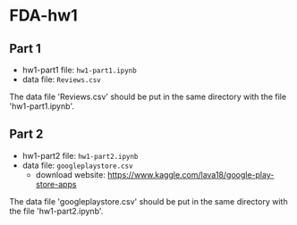# FDA-hw1

## Part 1

- hw1-part1 file: `hw1-part1.ipynb`
- data file: `Reviews.csv`

The data file 'Reviews.csv' should be put in the same directory with the file 'hw1-part1.ipynb'.

## Part 2

- hw1-part2 file: `hw1-part2.ipynb`
- data file: `googleplaystore.csv`
  - download website: https://www.kaggle.com/lava18/google-play-store-apps

The data file 'googleplaystore.csv' should be put in the same directory with the file 'hw1-part2.ipynb'.
